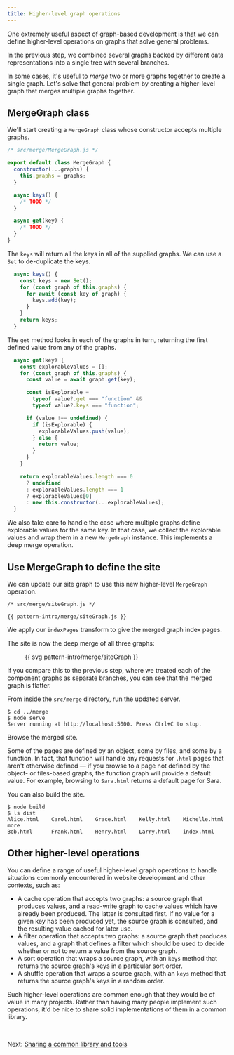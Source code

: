 ```yaml
---
title: Higher-level graph operations
---
```


One extremely useful aspect of graph-based development is that we can define higher-level operations on graphs that solve general problems.

In the previous step, we combined several graphs backed by different data representations into a single tree with several branches.

In some cases, it's useful to _merge_ two or more graphs together to create a single graph. Let's solve that general problem by creating a higher-level graph that merges multiple graphs together.

## MergeGraph class

We'll start creating a `MergeGraph` class whose constructor accepts multiple graphs.

```js
/* src/merge/MergeGraph.js */

export default class MergeGraph {
  constructor(...graphs) {
    this.graphs = graphs;
  }

  async keys() {
    /* TODO */
  }

  async get(key) {
    /* TODO */
  }
}
```

The `keys` will return all the keys in all of the supplied graphs. We can use a `Set` to de-duplicate the keys.

```js
  async keys() {
    const keys = new Set();
    for (const graph of this.graphs) {
      for await (const key of graph) {
        keys.add(key);
      }
    }
    return keys;
  }
```

The `get` method looks in each of the graphs in turn, returning the first defined value from any of the graphs.

```js
  async get(key) {
    const explorableValues = [];
    for (const graph of this.graphs) {
      const value = await graph.get(key);

      const isExplorable =
        typeof value?.get === "function" &&
        typeof value?.keys === "function";

      if (value !== undefined) {
        if (isExplorable) {
          explorableValues.push(value);
        } else {
          return value;
        }
      }
    }

    return explorableValues.length === 0
      ? undefined
      : explorableValues.length === 1
      ? explorableValues[0]
      : new this.constructor(...explorableValues);
  }
```

We also take care to handle the case where multiple graphs define explorable values for the same key. In that case, we collect the explorable values and wrap them in a new `MergeGraph` instance. This implements a deep merge operation.

## Use MergeGraph to define the site

We can update our site graph to use this new higher-level `MergeGraph` operation.

```{{'js'}}
/* src/merge/siteGraph.js */

{{ pattern-intro/merge/siteGraph.js }}
```

We apply our `indexPages` transform to give the merged graph index pages.

The site is now the deep merge of all three graphs:

<figure>
{{ svg pattern-intro/merge/siteGraph }}
</figure>

If you compare this to the previous step, where we treated each of the component graphs as separate branches, you can see that the merged graph is flatter.

<span class="tutorialStep"></span> From inside the `src/merge` directory, run the updated server.

```console
$ cd ../merge
$ node serve
Server running at http://localhost:5000. Press Ctrl+C to stop.
```

<span class="tutorialStep"></span> Browse the merged site.

Some of the pages are defined by an object, some by files, and some by a function. In fact, that function will handle any requests for `.html` pages that aren't otherwise defined — if you browse to a page not defined by the object- or files-based graphs, the function graph will provide a default value. For example, browsing to `Sara.html` returns a default page for Sara.

<span class="tutorialStep"></span> You can also build the site.

```console
$ node build
$ ls dist
Alice.html    Carol.html    Grace.html    Kelly.html    Michelle.html more
Bob.html      Frank.html    Henry.html    Larry.html    index.html
```

## Other higher-level operations

You can define a range of useful higher-level graph operations to handle situations commonly encountered in website development and other contexts, such as:

- A cache operation that accepts two graphs: a source graph that produces values, and a read-write graph to cache values which have already been produced. The latter is consulted first. If no value for a given key has been produced yet, the source graph is consulted, and the resulting value cached for later use.
- A filter operation that accepts two graphs: a source graph that produces values, and a graph that defines a filter which should be used to decide whether or not to return a value from the source graph.
- A sort operation that wraps a source graph, with an `keys` method that returns the source graph's keys in a particular sort order.
- A shuffle operation that wraps a source graph, with an `keys` method that returns the source graph's keys in a random order.

Such higher-level operations are common enough that they would be of value in many projects. Rather than having many people implement such operations, it'd be nice to share solid implementations of them in a common library.

&nbsp;

Next: [Sharing a common library and tools](sharing.html)
